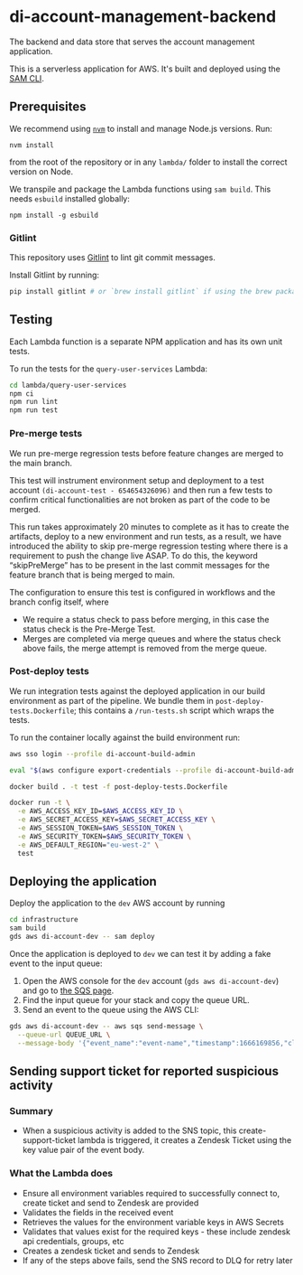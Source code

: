 # di-account-management-backend

The backend and data store that serves the account management application.

This is a serverless application for AWS. It's built and deployed using the [SAM CLI](https://aws.amazon.com/serverless/sam/).

## Prerequisites

We recommend using [`nvm`](https://github.com/nvm-sh/nvm) to install and manage Node.js versions. Run:

```
nvm install
```

from the root of the repository or in any `lambda/` folder to install the correct version on Node.

We transpile and package the Lambda functions using `sam build`. This needs `esbuild` installed globally:

```
npm install -g esbuild
```

### Gitlint

This repository uses [Gitlint](https://jorisroovers.com/gitlint/latest/) to lint git commit messages.

Install Gitlint by running:

```bash
pip install gitlint # or `brew install gitlint` if using the brew package manager
```

## Testing

Each Lambda function is a separate NPM application and has its own unit tests.

To run the tests for the `query-user-services` Lambda:

```bash
cd lambda/query-user-services
npm ci
npm run lint
npm run test
```

### Pre-merge tests

We run pre-merge regression tests before feature changes are merged to the main branch.

This test will instrument environment setup and deployment to a test account `(di-account-test - 654654326096)` and
then run a few tests to confirm critical functionalities are not broken as part of the code to be merged.

This run takes approximately 20 minutes to complete as it has to create the artifacts,
deploy to a new environment and run tests, as a result, we have introduced the ability to
skip pre-merge regression testing where there is a requirement to push the change live ASAP.
To do this, the keyword “skipPreMerge” has to be present in the last commit messages for the feature branch
that is being merged to main.

The configuration to ensure this test is configured in workflows and the branch config itself, where

- We require a status check to pass before merging, in this case the status check is the Pre-Merge Test.
- Merges are completed via merge queues and where the status check above fails, the merge attempt is removed from the merge queue.

### Post-deploy tests

We run integration tests against the deployed application in our build environment as part of the pipeline.
We bundle them in `post-deploy-tests.Dockerfile`; this contains a `/run-tests.sh` script which wraps the tests.

To run the container locally against the build environment run:

```bash
aws sso login --profile di-account-build-admin

eval "$(aws configure export-credentials --profile di-account-build-admin --format env)"

docker build . -t test -f post-deploy-tests.Dockerfile

docker run -t \
  -e AWS_ACCESS_KEY_ID=$AWS_ACCESS_KEY_ID \
  -e AWS_SECRET_ACCESS_KEY=$AWS_SECRET_ACCESS_KEY \
  -e AWS_SESSION_TOKEN=$AWS_SESSION_TOKEN \
  -e AWS_SECURITY_TOKEN=$AWS_SECURITY_TOKEN \
  -e AWS_DEFAULT_REGION="eu-west-2" \
  test
```

## Deploying the application

Deploy the application to the `dev` AWS account by running

```bash
cd infrastructure
sam build
gds aws di-account-dev -- sam deploy
```

Once the application is deployed to `dev` we can test it by adding a fake event to the input queue:

1. Open the AWS console for the `dev` account (`gds aws di-account-dev`) and go to [the SQS page](https://eu-west-2.console.aws.amazon.com/sqs/v2/home?region=eu-west-2#/queues).
2. Find the input queue for your stack and copy the queue URL.
3. Send an event to the queue using the AWS CLI:

```bash
gds aws di-account-dev -- aws sqs send-message \
  --queue-url QUEUE_URL \
  --message-body '{"event_name":"event-name","timestamp":1666169856,"client_id":"client-id","user":{"user_id":"user_id"}}'
```

## Sending support ticket for reported suspicious activity

### Summary

- When a suspicious activity is added to the SNS topic, this create-support-ticket lambda is triggered, it creates a Zendesk Ticket using the key value pair of the event body.

### What the Lambda does

- Ensure all environment variables required to successfully connect to, create ticket and send to Zendesk are provided
- Validates the fields in the received event
- Retrieves the values for the environment variable keys in AWS Secrets
- Validates that values exist for the required keys - these include zendesk api credentials, groups, etc
- Creates a zendesk ticket and sends to Zendesk
- If any of the steps above fails, send the SNS record to DLQ for retry later
